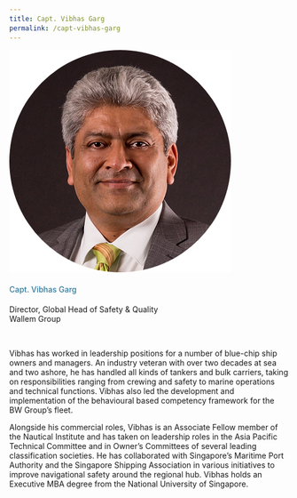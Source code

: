 ```yaml
---
title: Capt. Vibhas Garg
permalink: /capt-vibhas-garg
---
```


<div class="row">
            <div class="col is-3">
              <img src="images/speakers/Vibhas-Garg.png">
            </div>
            <div class="col is-9 speaker-details">
              <h4>Capt. Vibhas Garg</h4>
<p>Director, Global Head of Safety & Quality<br>
Wallem Group</p><br>
<p>Vibhas has worked in leadership positions for a number of blue-chip ship owners and managers. An industry veteran with over two decades at sea and two ashore, he has handled all kinds of tankers and bulk carriers, taking on responsibilities ranging from crewing and safety to marine operations and technical functions. Vibhas also led the development and implementation of the behavioural based competency framework for the BW Group’s fleet. </p>
<p>
Alongside his commercial roles, Vibhas is an Associate Fellow member of the Nautical Institute and has taken on leadership roles in the Asia Pacific Technical Committee and in Owner’s Committees of several leading classification societies. He has collaborated with Singapore’s Maritime Port Authority and the Singapore Shipping Association in various initiatives to improve navigational safety around the regional hub. Vibhas holds an Executive MBA degree from the National University of Singapore.</p>
            </div>
          </div> 
					
<style type="text/css"> 
    .is-left{
      text-align: left;
    }
    h4{
      font-weight: 500; 
      color: #337B9A !important;
    }
     .speaker-details p { text-align: justified; }
  </style>